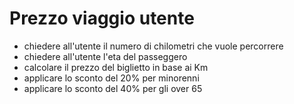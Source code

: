 # Prezzo viaggio utente

- chiedere all'utente il numero di chilometri che vuole percorrere
- chiedere all'utente l'eta del passeggero
- calcolare il prezzo del biglietto in base ai Km
- applicare lo sconto del 20% per minorenni
- applicare lo sconto del 40% per gli over 65